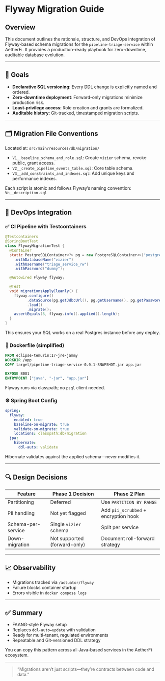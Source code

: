 # Flyway Migration Guide

## Overview

This document outlines the rationale, structure, and DevOps integration of Flyway-based schema migrations for the `pipeline-triage-service` within AetherFi. It provides a production-ready playbook for zero-downtime, auditable database evolution.

---

## 🎯 Goals

* **Declarative SQL versioning**: Every DDL change is explicitly named and ordered.
* **Zero-downtime deployment**: Forward-only migrations minimize production risk.
* **Least-privilege access**: Role creation and grants are formalized.
* **Auditable history**: Git-tracked, timestamped migration scripts.

---

## 🗂️ Migration File Conventions

Located at: `src/main/resources/db/migration/`

* `V1__baseline_schema_and_role.sql`: Create `vizier` schema, revoke public, grant access.
* `V2__create_pipeline_events_table.sql`: Core table schema.
* `V3__add_constraints_and_indexes.sql`: Add unique keys and performance indexes.

Each script is atomic and follows Flyway’s naming convention: `Vn__description.sql`

---

## 🧪 DevOps Integration

### ✅ CI Pipeline with Testcontainers

```java
@Testcontainers
@SpringBootTest
class FlywayMigrationTest {
  @Container
  static PostgreSQLContainer<?> pg = new PostgreSQLContainer<>("postgres:15")
    .withDatabaseName("vizier")
    .withUsername("triage_service_rw")
    .withPassword("dummy");

  @Autowired Flyway flyway;

  @Test
  void migrationsApplyCleanly() {
    flyway.configure()
          .dataSource(pg.getJdbcUrl(), pg.getUsername(), pg.getPassword())
          .load()
          .migrate();
    assertEquals(3, flyway.info().applied().length);
  }
}
```

This ensures your SQL works on a real Postgres instance before any deploy.

### 🐳 Dockerfile (simplified)

```dockerfile
FROM eclipse-temurin:17-jre-jammy
WORKDIR /app
COPY target/pipeline-triage-service-0.0.1-SNAPSHOT.jar app.jar

EXPOSE 8081
ENTRYPOINT ["java", "-jar", "app.jar"]
```

Flyway runs via classpath; no `psql` client needed.

### ⚙️ Spring Boot Config

```yaml
spring:
  flyway:
    enabled: true
    baseline-on-migrate: true
    validate-on-migrate: true
    locations: classpath:db/migration
  jpa:
    hibernate:
      ddl-auto: validate
```

Hibernate validates against the applied schema—never modifies it.

---

## 🔍 Design Decisions

| Feature            | Phase 1 Decision             | Phase 2 Plan                         |
| ------------------ | ---------------------------- | ------------------------------------ |
| Partitioning       | Deferred                     | Use `PARTITION BY RANGE`             |
| PII handling       | Not yet flagged              | Add `pii_scrubbed` + encryption hook |
| Schema-per-service | Single `vizier` schema       | Split per service                    |
| Down-migration     | Not supported (forward-only) | Document roll-forward strategy       |

---

## 📈 Observability

* Migrations tracked via `/actuator/flyway`
* Failure blocks container startup
* Errors visible in `docker compose logs`

---

## ✅ Summary

* FAANG-style Flyway setup
* Replaces `ddl-auto=update` with validation
* Ready for multi-tenant, regulated environments
* Repeatable and Git-versioned DDL strategy

You can copy this pattern across all Java-based services in the AetherFi ecosystem.

---

> “Migrations aren’t just scripts—they’re contracts between code and data.”
